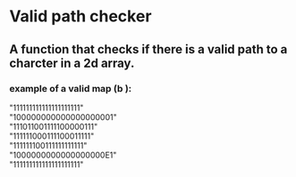 # Valid path checker
## A function that checks if there is a valid path to a charcter in a 2d array.

### example of a valid map (b ):
"111111111111111111111"<br>
"100000000000000000001"<br>
"111011001111100000111"<br>
"111111000111100011111"<br>
"111111100111111111111"<br>
"1000000000000000000E1"<br>
"111111111111111111111"
